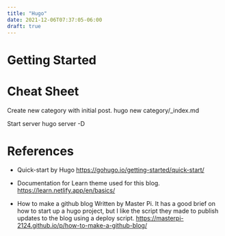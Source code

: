 ```yaml
---
title: "Hugo"
date: 2021-12-06T07:37:05-06:00
draft: true
---
```


# Getting Started

# Cheat Sheet

Create new category with initial post.
hugo new category/_index.md

Start server
hugo server -D

# References

* Quick-start by Hugo
https://gohugo.io/getting-started/quick-start/

* Documentation for Learn theme used for this blog.
https://learn.netlify.app/en/basics/

* How to make a github blog
Written by Master Pi. It has a good brief on how to start up a hugo project, but I like the script they made to publish updates to the blog using a deploy script.
https://masterpi-2124.github.io/p/how-to-make-a-github-blog/
